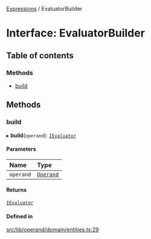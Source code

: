 [Expressions](../README.md) / EvaluatorBuilder

# Interface: EvaluatorBuilder

## Table of contents

### Methods

- [build](EvaluatorBuilder.md#build)

## Methods

### build

▸ **build**(`operand`): [`IEvaluator`](IEvaluator.md)

#### Parameters

| Name | Type |
| :------ | :------ |
| `operand` | [`Operand`](../classes/Operand.md) |

#### Returns

[`IEvaluator`](IEvaluator.md)

#### Defined in

[src/lib/operand/domain/entities.ts:29](https://github.com/FlavioLionelRita/3xpr/blob/6ae12c6/src/lib/operand/domain/entities.ts#L29)
